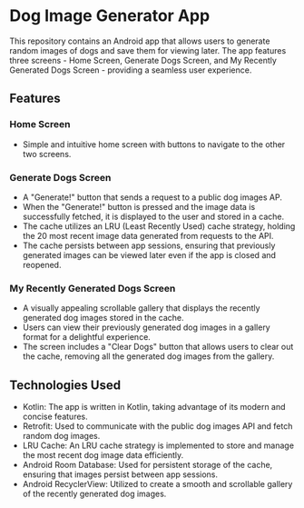 # Dog Image Generator App

This repository contains an Android app that allows users to generate random images of dogs and save them for viewing later. The app features three screens - Home Screen, Generate Dogs Screen, and My Recently Generated Dogs Screen - providing a seamless user experience.

## Features
### Home Screen
* Simple and intuitive home screen with buttons to navigate to the other two screens.
### Generate Dogs Screen
* A "Generate!" button that sends a request to a public dog images AP.
* When the "Generate!" button is pressed and the image data is successfully fetched, it is displayed to the user and stored in a cache.
* The cache utilizes an LRU (Least Recently Used) cache strategy, holding the 20 most recent image data generated from requests to the API.
* The cache persists between app sessions, ensuring that previously generated images can be viewed later even if the app is closed and reopened.
### My Recently Generated Dogs Screen
* A visually appealing scrollable gallery that displays the recently generated dog images stored in the cache.
* Users can view their previously generated dog images in a gallery format for a delightful experience.
* The screen includes a "Clear Dogs" button that allows users to clear out the cache, removing all the generated dog images from the gallery.

## Technologies Used
* Kotlin: The app is written in Kotlin, taking advantage of its modern and concise features.
* Retrofit: Used to communicate with the public dog images API and fetch random dog images.
* LRU Cache: An LRU cache strategy is implemented to store and manage the most recent dog image data efficiently.
* Android Room Database: Used for persistent storage of the cache, ensuring that images persist between app sessions.
* Android RecyclerView: Utilized to create a smooth and scrollable gallery of the recently generated dog images.
